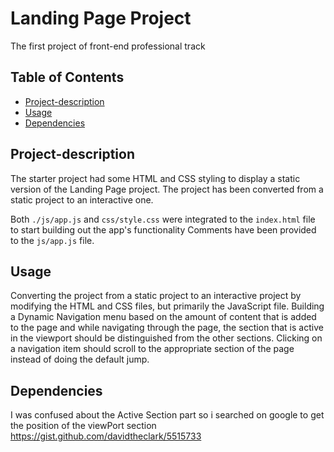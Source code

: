 # Landing Page Project
The first project of front-end professional track

## Table of Contents

  * [Project-description](#Project-description)
  * [Usage](#Usage)
  * [Dependencies](#Dependencies)

## Project-description

The starter project had some HTML and CSS styling to display a static version of the Landing Page project. The project has been converted from a static project to an interactive one.

Both `./js/app.js` and `css/style.css` were integrated to the `index.html` file to start building out the app's functionality
Comments have been provided to the `js/app.js` file.

## Usage

Converting the project from a static project to an interactive project by modifying the HTML and CSS files, but primarily the JavaScript file.
Building a Dynamic Navigation menu based on the amount of content that is added to the page and while navigating through the page, the section that is active in the viewport should be distinguished from the other sections.
Clicking on a navigation item should scroll to the appropriate section of the page instead of doing the default jump.

## Dependencies

I was confused about the Active Section part so i searched on google to get the position of the viewPort section
https://gist.github.com/davidtheclark/5515733
